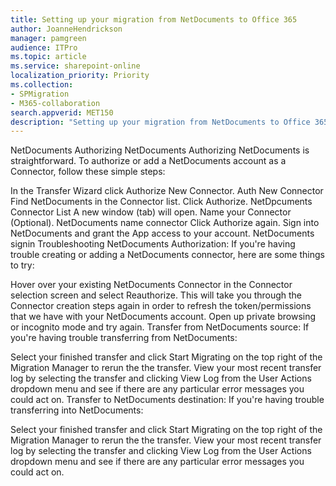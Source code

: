 ```yaml
---
title: Setting up your migration from NetDocuments to Office 365
author: JoanneHendrickson
manager: pamgreen
audience: ITPro
ms.topic: article
ms.service: sharepoint-online
localization_priority: Priority
ms.collection: 
- SPMigration
- M365-collaboration
search.appverid: MET150
description: "Setting up your migration from NetDocuments to Office 365"
---
```

NetDocuments
Authorizing NetDocuments
Authorizing NetDocuments is straightforward. To authorize or add a NetDocuments account as a Connector, follow these simple steps:

In the Transfer Wizard click Authorize New Connector.
Auth New Connector
Find NetDocuments in the Connector list.
Click Authorize.
NetDpcuments Connector List
A new window (tab) will open. Name your Connector (Optional).
NetDocuments name connector
Click Authorize again.
Sign into NetDocuments and grant the App access to your account.
NetDocuments signin
Troubleshooting NetDocuments
Authorization: If you're having trouble creating or adding a NetDocuments connector, here are some things to try:

Hover over your existing NetDocuments Connector in the Connector selection screen and select Reauthorize. This will take you through the Connector creation steps again in order to refresh the token/permissions that we have with your NetDocuments account.
Open up private browsing or incognito mode and try again.
Transfer from NetDocuments source: If you're having trouble transferring from NetDocuments:

Select your finished transfer and click Start Migrating on the top right of the Migration Manager to rerun the the transfer.
View your most recent transfer log by selecting the transfer and clicking View Log from the User Actions dropdown menu and see if there are any particular error messages you could act on.
Transfer to NetDocuments destination: If you're having trouble transferring into NetDocuments:

Select your finished transfer and click Start Migrating on the top right of the Migration Manager to rerun the the transfer.
View your most recent transfer log by selecting the transfer and clicking View Log from the User Actions dropdown menu and see if there are any particular error messages you could act on.
